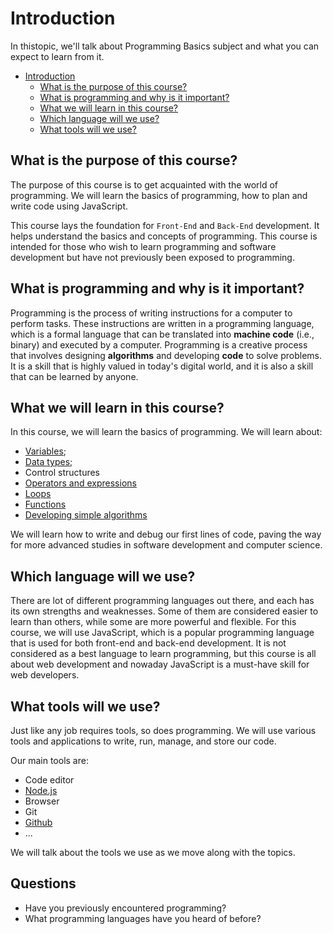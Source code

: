 # Introduction

In thistopic, we'll talk about Programming Basics subject and what you can expect to learn from it.

- [Introduction](#introduction)
  - [What is the purpose of this course?](#what-is-the-purpose-of-this-course)
  - [What is programming and why is it important?](#what-is-programming-and-why-is-it-important)
  - [What we will learn in this course?](#what-we-will-learn-in-this-course)
  - [Which language will we use?](#which-language-will-we-use)
  - [What tools will we use?](#what-tools-will-we-use)


## What is the purpose of this course?

The purpose of this course is to get acquainted with the world of programming. We will learn the basics of programming, how to plan and write code using JavaScript.

This course lays the foundation for `Front-End` and `Back-End` development. It helps understand the basics and concepts of programming. This course is intended for those who wish to learn programming and software development but have not previously been exposed to programming.

## What is programming and why is it important?

Programming is the process of writing instructions for a computer to perform tasks. These instructions are written in a programming language, which is a formal language that can be translated into **machine code** (i.e., binary) and executed by a computer.
Programming is a creative process that involves designing **algorithms** and developing **code** to solve problems. It is a skill that is highly valued in today's digital world, and it is also a skill that can be learned by anyone.

## What we will learn in this course?

In this course, we will learn the basics of programming. We will learn about:
- [Variables](https://github.com/FE-BE-Microdegrees/Subjects/blob/Translate/Programming-Basics/Topics/Variables/README.md);
- [Data types](https://github.com/FE-BE-Microdegrees/Subjects/blob/Translate/Programming-Basics/Topics/Data-Types/README.md);
- Control structures
- [Operators and expressions](https://github.com/FE-BE-Microdegrees/Subjects/blob/Translate/Programming-Basics/Topics/Operators/README.md)
- [Loops](https://github.com/FE-BE-Microdegrees/Subjects/blob/Translate/Programming-Basics/Topics/Loops/README.md)
- [Functions](https://github.com/FE-BE-Microdegrees/Subjects/blob/Translate/Programming-Basics/Topics/Functions/README.md)
- [Developing simple algorithms](https://github.com/FE-BE-Microdegrees/Subjects/blob/Translate/Programming-Basics/Topics/Algorithms/README.md)

We will learn how to write and debug our first lines of code, paving the way for more advanced studies in software development and computer science.

## Which language will we use?

There are lot of different programming languages out there, and each has its own strengths and weaknesses. Some of them are considered easier to learn than others, while some are more powerful and flexible. For this course, we will use JavaScript, which is a popular programming language that is used for both front-end and back-end development. It is not considered as a best language to learn programming, but this course is all about web development and nowaday JavaScript is a must-have skill for web developers.

## What tools will we use?

Just like any job requires tools, so does programming. We will use various tools and applications to write, run, manage, and store our code.

Our main tools are:

- Code editor
- [Node.js](https://github.com/FE-BE-Microdegrees/Subjects/blob/Translate/Programming-Basics/Topics/NodeJS/README.md)
- Browser
- Git
- [Github](https://github.com/)
- ...

We will talk about the tools we use as we move along with the topics.

## Questions

- Have you previously encountered programming?
- What programming languages have you heard of before?
